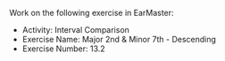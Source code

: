Work on the following exercise in EarMaster:
- Activity: Interval Comparison
- Exercise Name: Major 2nd & Minor 7th - Descending
- Exercise Number: 13.2
